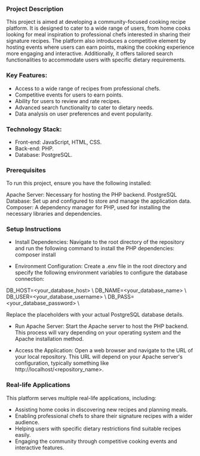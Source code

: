 ### Project Description

This project is aimed at developing a community-focused cooking recipe platform. It is designed to cater to a wide range of users, from home cooks looking for meal inspiration to professional chefs interested in sharing their signature recipes. The platform also introduces a competitive element by hosting events where users can earn points, making the cooking experience more engaging and interactive. Additionally, it offers tailored search functionalities to accommodate users with specific dietary requirements.

### Key Features:

- Access to a wide range of recipes from professional chefs.
- Competitive events for users to earn points.
- Ability for users to review and rate recipes.
- Advanced search functionality to cater to dietary needs.
- Data analysis on user preferences and event popularity.

### Technology Stack:

- Front-end: JavaScript, HTML, CSS.
- Back-end: PHP.
- Database: PostgreSQL.

### Prerequisites

To run this project, ensure you have the following installed:

Apache Server: Necessary for hosting the PHP backend.
PostgreSQL Database: Set up and configured to store and manage the application data.
Composer: A dependency manager for PHP, used for installing the necessary libraries and dependencies.

### Setup Instructions

- Install Dependencies: Navigate to the root directory of the repository and run the following command to install the PHP dependencies:
composer install

- Environment Configuration: Create a .env file in the root directory and specify the following environment variables to configure the database connection:

DB_HOST=<your_database_host> \\
DB_NAME=<your_database_name> \\
DB_USER=<your_database_username> \\
DB_PASS=<your_database_password> \\

Replace the placeholders with your actual PostgreSQL database details.

- Run Apache Server: Start the Apache server to host the PHP backend. This process will vary depending on your operating system and the Apache installation method.

- Access the Application: Open a web browser and navigate to the URL of your local repository. This URL will depend on your Apache server's configuration, typically something like http://localhost/<repository_name>.

### Real-life Applications
This platform serves multiple real-life applications, including:

- Assisting home cooks in discovering new recipes and planning meals.
- Enabling professional chefs to share their signature recipes with a wider audience.
- Helping users with specific dietary restrictions find suitable recipes easily.
- Engaging the community through competitive cooking events and interactive features.

